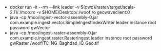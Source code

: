    * docker run -it --rm --link leader -v $(pwd)/raster/target/scala-2.11/:/moo:ro -v $HOME/Desktop/:/woof:ro geowaveclient:0
   * java -cp /moo/ingest-vector-assembly-0.jar com.example.ingest.vector.SimpleIngestIndexWriter leader instance root password gwVector
   * java -cp /moo/ingest-raster-assembly-0.jar com.example.ingest.raster.RasterIngest leader instance root password gwRaster /woof/TC_NG_Baghdad_IQ_Geo.tif
